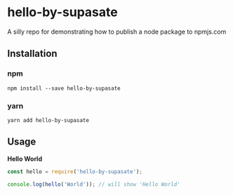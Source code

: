 # hello-by-supasate
A silly repo for demonstrating how to publish a node package to npmjs.com

## Installation

### npm

`npm install --save hello-by-supasate`

### yarn

`yarn add hello-by-supasate`

## Usage

**Hello World**

``` javascript
const hello = require('hello-by-supasate');

console.log(hello('World')); // will show 'Hello World'
```

